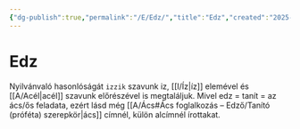 ```yaml
---
{"dg-publish":true,"permalink":"/E/Edz/","title":"Edz","created":"2025-10-30T22:18","updated":"2025-10-30T22:19"}
---
```



# Edz

Nyilvánvaló hasonlóságát `izzik` szavunk iz, [[I/Íz\|íz]] elemével és [[A/Acél\|acél]] szavunk előrészével is megtaláljuk. Mivel edz = tanít = az ács/ős feladata, ezért lásd még [[A/Ács#Ács foglalkozás – Edző/Tanító (próféta) szerepkör\|ács]] címnél, külön alcímnél írottakat.  